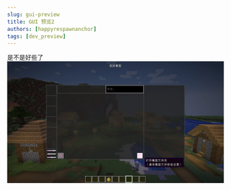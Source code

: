 ```yaml
---
slug: gui-preview
title: GUI 预览2
authors: [happyrespawnanchor]
tags: [dev_preview]
---
```

是不是好些了
![](./2024-10-10-gui-preview.webp)
<!-- truncate -->